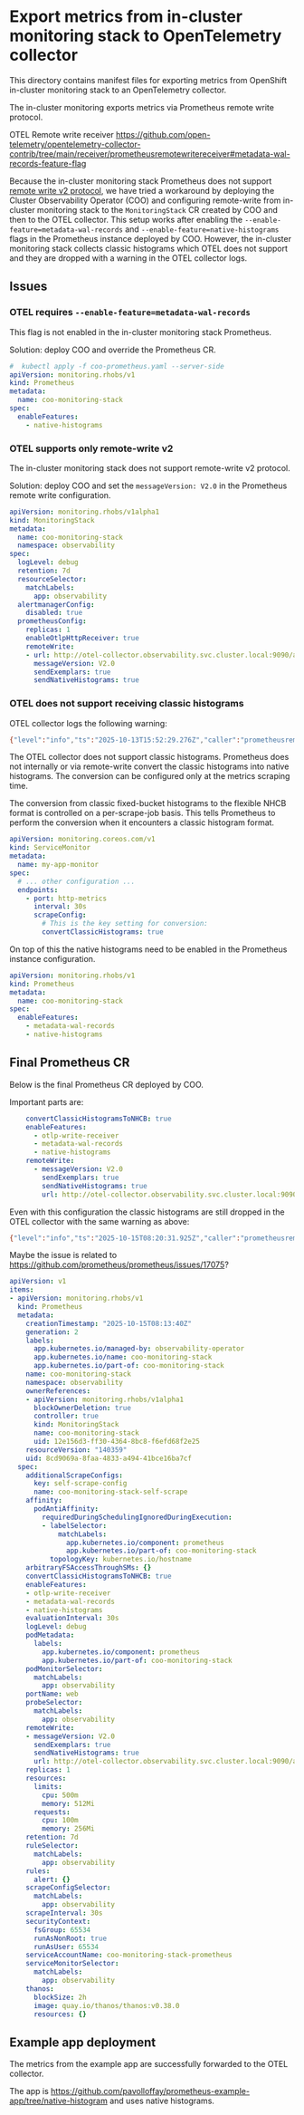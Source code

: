 # Export metrics from in-cluster monitoring stack to OpenTelemetry collector

This directory contains manifest files for exporting metrics from OpenShift in-cluster monitoring stack to an OpenTelemetry collector.

The in-cluster monitoring exports metrics via Prometheus remote write protocol.

OTEL Remote write receiver https://github.com/open-telemetry/opentelemetry-collector-contrib/tree/main/receiver/prometheusremotewritereceiver#metadata-wal-records-feature-flag


Because the in-cluster monitoring stack Prometheus does not support [remote write v2 protocol](https://issues.redhat.com/browse/OBSDA-1241),
we have tried a workaround by deploying the Cluster Observability Operator (COO) and configuring remote-write from in-cluster monitoring stack to the `MonitoringStack` CR created by COO and then to the OTEL collector.
This setup works after enabling the `--enable-feature=metadata-wal-records` and `--enable-feature=native-histograms` flags in the Prometheus instance deployed by COO.
However, the in-cluster monitoring stack collects classic histograms which OTEL does not support and they are dropped with a warning in the OTEL collector logs.

## Issues

### OTEL requires `--enable-feature=metadata-wal-records`

This flag is not enabled in the in-cluster monitoring stack Prometheus.

Solution: deploy COO and override the Prometheus CR.

```yaml
#  kubectl apply -f coo-prometheus.yaml --server-side
apiVersion: monitoring.rhobs/v1
kind: Prometheus
metadata:
  name: coo-monitoring-stack
spec:
  enableFeatures:
    - native-histograms
```

### OTEL supports only remote-write v2

The in-cluster monitoring stack does not support remote-write v2 protocol.

Solution: deploy COO and set the `messageVersion: V2.0` in the Prometheus remote write configuration.

```yaml
apiVersion: monitoring.rhobs/v1alpha1
kind: MonitoringStack
metadata:
  name: coo-monitoring-stack
  namespace: observability
spec:
  logLevel: debug
  retention: 7d
  resourceSelector:
    matchLabels:
      app: observability
  alertmanagerConfig:
    disabled: true
  prometheusConfig:
    replicas: 1
    enableOtlpHttpReceiver: true
    remoteWrite:
    - url: http://otel-collector.observability.svc.cluster.local:9090/api/v1/write
      messageVersion: V2.0
      sendExemplars: true
      sendNativeHistograms: true
```

### OTEL does not support receiving classic histograms

OTEL collector logs the following warning:
```bash
{"level":"info","ts":"2025-10-13T15:52:29.276Z","caller":"prometheusremotewritereceiver@v0.136.0/receiver.go:407","msg":"Dropping classic histogram series. Please configure Prometheus to convert classic histograms into Native Histograms Custom Buckets","resource":{"service.instance.id":"7e80f7b9-6f86-4469-bbec-44f99c44883c","service.name":"otelcol-contrib","service.version":"0.136.0"},"otelcol.component.id":"prometheusremotewrite","otelcol.component.kind":"receiver","otelcol.signal":"metrics","timeseries":"prometheus_http_response_size_bytes_bucket"}
```

The OTEL collector does not support classic histograms. Prometheus does not internally or via remote-write convert the classic histograms into native histograms.
The conversion can be configured only at the metrics scraping time.


The conversion from classic fixed-bucket histograms to the flexible NHCB format is controlled on a per-scrape-job basis. This tells Prometheus to perform the conversion when it encounters a classic histogram format.

```yaml
apiVersion: monitoring.coreos.com/v1
kind: ServiceMonitor
metadata:
  name: my-app-monitor
spec:
  # ... other configuration ...
  endpoints:
    - port: http-metrics
      interval: 30s
      scrapeConfig:
        # This is the key setting for conversion:
        convertClassicHistograms: true 
```

On top of this the native histograms need to be enabled in the Prometheus instance configuration.

```yaml
apiVersion: monitoring.rhobs/v1
kind: Prometheus
metadata:
  name: coo-monitoring-stack
spec:
  enableFeatures:
    - metadata-wal-records
    - native-histograms
```

## Final Prometheus CR

Below is the final Prometheus CR deployed by COO.

Important parts are:
```yaml
    convertClassicHistogramsToNHCB: true
    enableFeatures:
      - otlp-write-receiver
      - metadata-wal-records
      - native-histograms
    remoteWrite:
      - messageVersion: V2.0
        sendExemplars: true
        sendNativeHistograms: true
        url: http://otel-collector.observability.svc.cluster.local:9090/api/v1/write
```

Even with this configuration the classic histograms are still dropped in the OTEL collector with the same warning as above:

```bash
{"level":"info","ts":"2025-10-15T08:20:31.925Z","caller":"prometheusremotewritereceiver@v0.136.0/receiver.go:407","msg":"Dropping classic histogram series. Please configure Prometheus to convert classic histograms into Native Histograms Custom Buckets","resource":{"service.instance.id":"e7c5cb83-232b-4b6e-af63-4e720f8baf02","service.name":"otelcol-contrib","service.version":"0.136.0"},"otelcol.component.id":"prometheusremotewrite","otelcol.component.kind":"receiver","otelcol.signal":"metrics","timeseries":"prometheus_http_response_size_bytes_bucket"}
```

Maybe the issue is related to https://github.com/prometheus/prometheus/issues/17075?


```yaml
apiVersion: v1
items:
- apiVersion: monitoring.rhobs/v1
  kind: Prometheus
  metadata:
    creationTimestamp: "2025-10-15T08:13:40Z"
    generation: 2
    labels:
      app.kubernetes.io/managed-by: observability-operator
      app.kubernetes.io/name: coo-monitoring-stack
      app.kubernetes.io/part-of: coo-monitoring-stack
    name: coo-monitoring-stack
    namespace: observability
    ownerReferences:
    - apiVersion: monitoring.rhobs/v1alpha1
      blockOwnerDeletion: true
      controller: true
      kind: MonitoringStack
      name: coo-monitoring-stack
      uid: 12e156d3-ff30-4364-8bc8-f6efd68f2e25
    resourceVersion: "140359"
    uid: 8cd9069a-8faa-4833-a494-41bce16ba7cf
  spec:
    additionalScrapeConfigs:
      key: self-scrape-config
      name: coo-monitoring-stack-self-scrape
    affinity:
      podAntiAffinity:
        requiredDuringSchedulingIgnoredDuringExecution:
        - labelSelector:
            matchLabels:
              app.kubernetes.io/component: prometheus
              app.kubernetes.io/part-of: coo-monitoring-stack
          topologyKey: kubernetes.io/hostname
    arbitraryFSAccessThroughSMs: {}
    convertClassicHistogramsToNHCB: true
    enableFeatures:
    - otlp-write-receiver
    - metadata-wal-records
    - native-histograms
    evaluationInterval: 30s
    logLevel: debug
    podMetadata:
      labels:
        app.kubernetes.io/component: prometheus
        app.kubernetes.io/part-of: coo-monitoring-stack
    podMonitorSelector:
      matchLabels:
        app: observability
    portName: web
    probeSelector:
      matchLabels:
        app: observability
    remoteWrite:
    - messageVersion: V2.0
      sendExemplars: true
      sendNativeHistograms: true
      url: http://otel-collector.observability.svc.cluster.local:9090/api/v1/write
    replicas: 1
    resources:
      limits:
        cpu: 500m
        memory: 512Mi
      requests:
        cpu: 100m
        memory: 256Mi
    retention: 7d
    ruleSelector:
      matchLabels:
        app: observability
    rules:
      alert: {}
    scrapeConfigSelector:
      matchLabels:
        app: observability
    scrapeInterval: 30s
    securityContext:
      fsGroup: 65534
      runAsNonRoot: true
      runAsUser: 65534
    serviceAccountName: coo-monitoring-stack-prometheus
    serviceMonitorSelector:
      matchLabels:
        app: observability
    thanos:
      blockSize: 2h
      image: quay.io/thanos/thanos:v0.38.0
      resources: {}
```

## Example app deployment

The metrics from the example app are successfully forwarded to the OTEL collector.

The app is https://github.com/pavolloffay/prometheus-example-app/tree/native-histogram and uses native histograms.

